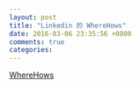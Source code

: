 ```yaml
---
layout: post
title: "Linkedin 的 WhereHows"
date: 2016-03-06 23:35:56 +0800
comments: true
categories: 
---
```


<!-- more -->

[WhereHows]

[WhereHows]:https://github.com/linkedin/WhereHows